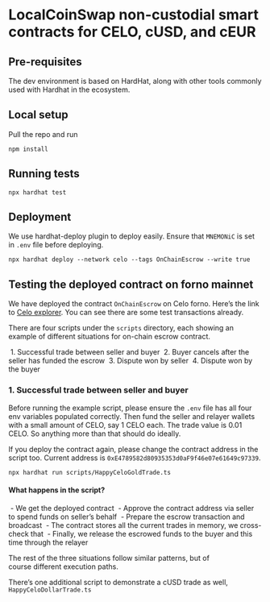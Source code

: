 # LocalCoinSwap non-custodial smart contracts for CELO, cUSD, and cEUR

## Pre-requisites

The dev environment is based on HardHat, along with other tools commonly used with Hardhat in the ecosystem.

## Local setup

Pull the repo and run

```
npm install
```

## Running tests

```
npx hardhat test
```

## Deployment

We use hardhat-deploy plugin to deploy easily. Ensure that `MNEMONiC` is set in `.env` file before deploying.

```
npx hardhat deploy --network celo --tags OnChainEscrow --write true
```

## Testing the deployed contract on forno mainnet

We have deployed the contract `OnChainEscrow` on Celo forno. Here’s the link to [Celo explorer](https://explorer.celo.org/address/0xE4789582d80935353d0aF9f46e07e61649c97339/transactions). You can see there are some test transactions already.

There are four scripts under the `scripts` directory, each showing an example of different situations for on-chain escrow contract.

 1. Successful trade between seller and buyer
 2. Buyer cancels after the seller has funded the escrow
 3. Dispute won by seller
 4. Dispute won by the buyer

### 1. Successful trade between seller and buyer

Before running the example script, please ensure the `.env` file has all four env variables populated correctly. Then fund the seller and relayer wallets with a small amount of CELO, say 1 CELO each. The trade value is 0.01 CELO. So anything more than that should do ideally.

If you deploy the contract again, please change the contract address in the script too. Current address is `0xE4789582d80935353d0aF9f46e07e61649c97339`.

```
npx hardhat run scripts/HappyCeloGoldTrade.ts
```

#### What happens in the script?

 - We get the deployed contract
 - Approve the contract address via seller to spend funds on seller’s behalf
 - Prepare the escrow transaction and broadcast
 - The contract stores all the current trades in memory, we cross-check that
 - Finally, we release the escrowed funds to the buyer and this time through the relayer

The rest of the three situations follow similar patterns, but of course different execution paths.

There’s one additional script to demonstrate a cUSD trade as well, `HappyCeloDollarTrade.ts`
